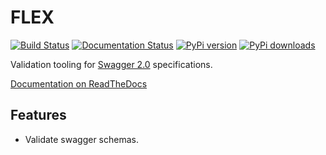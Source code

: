 # FLEX

[![Build Status](https://travis-ci.org/pipermerriam/flex.png)](https://travis-ci.org/pipermerriam/flex)
[![Documentation Status](https://readthedocs.org/projects/flex-swagger/badge/?version=latest)](https://readthedocs.org/projects/flex-swagger/?badge=latest)
[![PyPi version](https://pypip.in/v/flex/badge.png)](https://pypi.python.org/pypi/flex)
[![PyPi downloads](https://pypip.in/d/flex/badge.png)](https://pypi.python.org/pypi/flex)
   

Validation tooling for [Swagger 2.0](https://github.com/wordnik/swagger-spec/blob/master/versions/2.0.md) specifications.


[Documentation on ReadTheDocs](http://flex-swagger.readthedocs.org/en/latest/)


## Features

* Validate swagger schemas.
